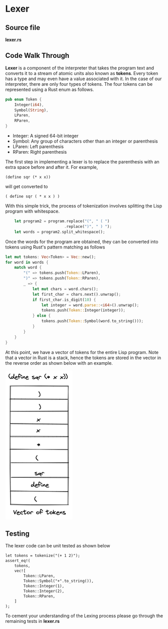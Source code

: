 # Lexer

## Source file

**lexer.rs**

## Code Walk Through

**Lexer** is a component of the interpreter that takes the program text and converts it to a stream of atomic units also known as **tokens**. Every token has a type and may even have a value associated with it. In the case of our interpreter, there are only four types of tokens. The four tokens can be represented using a Rust enum as follows.

```Rust
pub enum Token {
    Integer(i64),   
    Symbol(String),                 
    LParen,     
    RParen,           
}
```

- Integer: A signed 64-bit integer
- Symbol: Any group of characters other than an integer or parenthesis
- LParen: Left parenthesis
- RParen: Right parenthesis


The first step in implementing a lexer is to replace the parenthesis with an extra space before and after it. For example,

```Lisp
(define sqr (* x x))
```

will get converted to

```Lisp
( define sqr ( * x x ) )
```

With this simple trick, the process of tokenization involves splitting the Lisp program with whitespace. 

```Rust
    let program2 = program.replace("(", " ( ")
                          .replace(")", " ) ");
    let words = program2.split_whitespace();
```

Once the words for the program are obtained, they can be converted into tokens using Rust's pattern matching as follows

```Rust
let mut tokens: Vec<Token> = Vec::new();
for word in words {
    match word {
        "(" => tokens.push(Token::LParen),
        ")" => tokens.push(Token::RParen),
        _ => {
            let mut chars = word.chars();
            let first_char = chars.next().unwrap();
            if first_char.is_digit(10) {
                let integer = word.parse::<i64>().unwrap();
                tokens.push(Token::Integer(integer));
            } else {
                tokens.push(Token::Symbol(word.to_string()));
            }
        }
    }
}
``` 


At this point, we have a vector of tokens for the entire Lisp program. Note that a vector in Rust is a stack, hence the tokens are stored in the vector in the reverse order as shown below with an example. 

![List Recursion](images/token_stack.png)

## Testing

The lexer code can be unit tested as shown below

```
let tokens = tokenize("(+ 1 2)");
assert_eq!(
    tokens,
    vec![
        Token::LParen,
        Token::Symbol("+".to_string()),
        Token::Integer(1),
        Token::Integer(2),
        Token::RParen,
    ]
);
```

To cement your understanding of the Lexing process please go through the remaining tests in **lexer.rs**
